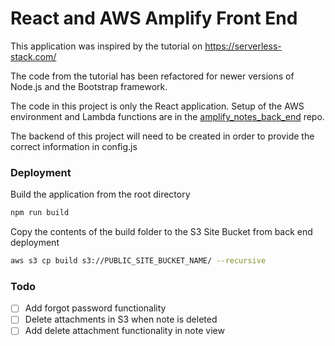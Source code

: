 # React and AWS Amplify Front End

This application was inspired by the tutorial on https://serverless-stack.com/

The code from the tutorial has been refactored for newer versions of Node.js and the Bootstrap framework. 

The code in this project is only the React application. Setup of the AWS environment and Lambda functions are in the [amplify_notes_back_end](https://github.com/theDbNinja/amplify_notes_back_end) repo.

The backend of this project will need to be created in order to provide the correct information in config.js

### Deployment

Build the application from the root directory

```bash
npm run build
```

Copy the contents of the build folder to the S3 Site Bucket from back end deployment
```bash
aws s3 cp build s3://PUBLIC_SITE_BUCKET_NAME/ --recursive
```

### Todo
- [ ] Add forgot password functionality
- [ ] Delete attachments in S3 when note is deleted
- [ ] Add delete attachment functionality in note view
